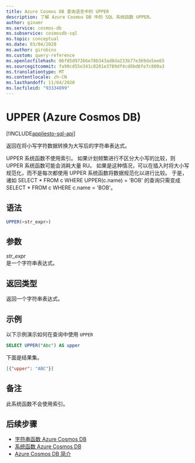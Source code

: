 ```yaml
---
title: Azure Cosmos DB 查询语言中的 UPPER
description: 了解 Azure Cosmos DB 中的 SQL 系统函数 UPPER。
author: ginamr
ms.service: cosmos-db
ms.subservice: cosmosdb-sql
ms.topic: conceptual
ms.date: 03/04/2020
ms.author: girobins
ms.custom: query-reference
ms.openlocfilehash: 06f85d97266e78b343ad8da233b77e369da5ee65
ms.sourcegitcommit: fa90cd55e341c8201e3789df4cd8bd6fe7c809a3
ms.translationtype: MT
ms.contentlocale: zh-CN
ms.lasthandoff: 11/04/2020
ms.locfileid: "93334899"
---
```

# <a name="upper-azure-cosmos-db"></a>UPPER (Azure Cosmos DB)
[!INCLUDE[appliesto-sql-api](includes/appliesto-sql-api.md)]

 返回在将小写字符数据转换为大写后的字符串表达式。  

UPPER 系统函数不使用索引。 如果计划频繁进行不区分大小写的比较，则 UPPER 系统函数可能会消耗大量 RU。 如果是这种情况，可以在插入时将大小写规范化，而不是每次都使用 UPPER 系统函数将数据规范化以进行比较。 于是，诸如 SELECT * FROM c WHERE UPPER(c.name) = 'BOB' 的查询只需变成 SELECT * FROM c WHERE c.name = 'BOB'。

## <a name="syntax"></a>语法
  
```sql
UPPER(<str_expr>)  
```  
  
## <a name="arguments"></a>参数
  
*str_expr*  
   是一个字符串表达式。  
  
## <a name="return-types"></a>返回类型
  
  返回一个字符串表达式。  
  
## <a name="examples"></a>示例
  
  以下示例演示如何在查询中使用 `UPPER`  
  
```sql
SELECT UPPER("Abc") AS upper  
```  
  
 下面是结果集。  
  
```json
[{"upper": "ABC"}]  
```

## <a name="remarks"></a>备注

此系统函数不会使用索引。

## <a name="next-steps"></a>后续步骤

- [字符串函数 Azure Cosmos DB](sql-query-string-functions.md)
- [系统函数 Azure Cosmos DB](sql-query-system-functions.md)
- [Azure Cosmos DB 简介](introduction.md)
